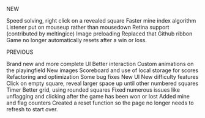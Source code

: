 NEW

Speed solving, right click on a revealed square
Faster mine index algorithm
Listener put on mouseup rather than mousedown
Retina support (contributed by meltingice)
Image preloading
Replaced that Github ribbon
Game no longer automatically resets after a win or loss.

PREVIOUS

Brand new and more complete UI
Better interaction
Custom animations on the playingfield
New images
Scoreboard and use of local storage for scores
Refactoring and optimization
Some bug fixes
New UI
New difficulty features
Click on empty square, reveal larger space up until other numbered squares
Timer
Better grid, using rounded squares
Fixed numerous issues like unflagging and clicking after the game has been won or lost
Added mine and flag counters
Created a reset function so the page no longer needs to refresh to start over.
